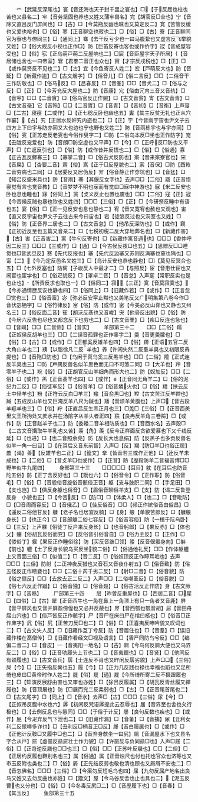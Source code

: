 <!-- { "loadSidebar": true } -->
　　宀【武延反深尾也】寰【音还海也天子封千里之寰也】□【于反屈也柱也苦也又县名二】牢【音劳坚固也养也又姓又蒲牢兽名】完【胡官反□全也】宁【音除又直吕反门屏间也】□【古】□【今莫瓶反幽也昧也又莫定反二】寛【苦管反缓也又爱也裕也】□【俗】寥【正音聊空也寂也二】□【俗】□【古】寮【正音聊同官为寮也与僚同三】□【通同上】骞【去干反亏少也一曰马腹絷也又虚言反飞举貌又姓】□【俗大规反小视也正作□】防【巨苖反寄也客也或作侨字】宬【音成屋容受也】□【俗】宖【正乌萌戸萌二反屋响也二】□宸【音臣屋宇天子所居】【音居储也舍也一曰帝室】宭【君羣二音正也众也】賨【才宗反戍税也】□【正】□【或作莫贤反不见也二】□【古】宜【今鱼寄反人姓二】宏【戸萌反大也】防【音延】□【新藏作逾】□【古文烟字】□【俗音儿】□【俗二言反】□□【二俗音干三作防敬也】□【俗马反】□【吕春反】□【音峯】□□【音犬二】□【俗与之反】□【正】□【今芳兖反大屋也二】防【音康】宂【俗由冗育三音又音轨】□【音寜】□□【二音賔】□【俗乌官反正作豌】□【古文音贫】寈【古文音青】□【古文音毫】它【音陁】□□【二音賔】□【音青】□【音初】□【音衡】上声寖□【二古】寝寑【二或作】□【正七稔反卧也幽也五】寠【其主反贫无礼也正从穴作窭】【占】宄【正居水反奸宄内盗也二】□【正】宇【今音雨宇宙也尹文子云四方上下曰宇与防亦同又大也边也宁也野也又姓二】防【音雨栋宇也与宇亦同】□【俗】叜【正苏走反老叜也今俗作叟字二】□防【二俗乌本反□坐也正作防字】宠【丑陇反宠爱也】防【音朗□防空虚也又平声】□【今】□【正呼反□防也又平声】□【亡返反引也】□【俗】防【或作昔并反悟也二】□【俗】□【俗通】寡【正古瓦反鳏寡三】□【寡掌二音】□【俗古犬反防也】寀【音来寀寮官也】宩【音屎】□【杳要二音】寪【俗】寪【正于□反屋貌也二】宲【音保】□防【酉敕二音穷病也二同】□【居委反又居伪反】宑【俗音静正作穿坑也】□【音猛】□【知吕反盛米具也】防【音雨】寋【其偃反女字也】去声□□【二俗】寤【正音悟寑觉有言也觉音教】□【音梦梦不明也寐而有觉曰□寐中神游也】寐【米二反安也卧也息也睡也】寐【俗同上】寘【攴义反止也置也废也】□□【二俗】寇【正】宼【今苦候反贼也暴也钦也又姓四】□□□【三俗】□【正】□【今研祭反睡中有语也五】宴【俗】□【正一见反安也息也静也二】宥【音又寛宥也赦也又观也】宙【直又反宇宙也尹文子云往古来今曰宙也】宕【徒浪反过也又洞室也又姓】□【俗】防【正音界二居也二】□【古文音怠】□【他吊反深防也】□【或作】寴【正初近反至也玉篇又音亲二】□【七税初税二反大穿地葬名也】□【新藏作害】【古】害【正音害二】寓【牛句反寄也】□【新藏作寓音遇也】□□□【香仲呼因二反三】□□□【三或作】□【通】□【今古候反夜□也五】□【思赠反□□睡觉也□音武旦反】赛【先代反报也】塞【先代反边塞又苏则反满塞也窒也隔也】□甯【二】【今乃定反邑名又姓三】□【乌计反安也恭也静也】□【莫见反冥合也五】□【七外反塞也】防寯【子峻反人中最才二】□【与照反】宦【音患仕宦也又阃宦也宦学也】□【俗疋貌反】□【罩卓二音】□【音怠】入声寔【常职反实也是也止也】【所责反求也取也一】□【俗同二】寂【三正】寞【音莫寂寞也】【今亦通情歴反安也静也四】□【俗同上】□【旧藏作若】□【或作】□【正言忽□觉也三】□【俗音宻】宓【弥必反安寜止黙也又美笔反又广明集第八卷今作□音伏宓牺字】□【俗竹律反】宻【俗】防【或作】密【今美必反山脊也又静也又州名三】□【俗反面二音】寉【胡沃反髙也又音峻】宊【他骨反出貌】□【俗】防【今居六反告也尽也又都念反下也穷也二】□【古文音栗】□【疾□反连也急也】□【音竭】□□【二音侧】□【音实】
　　羊部第三十二
　　□□【二俗】羺【正奴侯反胡羊也三】□□【二误音孤罪也正作辜字二】羮【音更羮臛也】□【俗】□【古】□【或作】□【正都奚反雄羊也四】□【俗】羱【正语五官二反大角山羊也二】羠【以脂徐凡二反羊也】羴【许闲失然二反羣羊臭也又初限反羴提也】□【音陁□防也】□【乌闲于真乌奚三反黒羊也】□□【二俗】羶【正式连反羊臭也三】□防【戸闗反兽名似羊黒色而无口不可煞二同】□【大羊也】羚【音零羊子也二】羦【俗】□【正胡官反山羊细角而形大也二】防【奴加反】□□【二俗】□【或作】羔【正音髙羊也四】□【或作】【正音同无角羊二】□【俗的泥纪力二反】□【俗徒军反】□【俗音羊】□【俗音燐火也】□【俗】羵【扶云反土中怪羊也】羒【正符云反白□羊三】羭【音俞黒□也】羫【古文苦江反羊鞚也】羬【五成反山羊也又巨淹反羊八尺为羬也】羳【音烦羊黄腹也】上声□【音古羖羊羝羊也三】□【俗】羜【正直吕反生羔正月也三】□羗□【三俗】□【正音酉羑里文王所拘处又羑水并在汤隂字从羊乆者正四】羷【良冉反羊角三卷羷】□【或作】防【正音赵羊子也二】防【委餧二音羊相防质也】□【音酉水名】去声殻□【二古文音搆取牛羊乳也又苦】羡【角】羡【反今正祥面反贪欲爱慕也下又千线反延】□【也进】□【也二音照余亮】防【反长大也息绢】防【反羔子也多贡反兽名似羊一角一曰目】□【在耳后又音东前智】入声□【反】羯【防□羊□也俗正居】譱【谒】善【反雄羊也二正】□【籀文】羍【皆音若三或作正他】□【逹反羊未成也】□【二俗】□【音攴羊□也或作】□【正音】防【歴羖防羊二音福音博□□野羊似牛九尾四】
　　身部第三十三
　　□□□□□【耳目】躭【在耳后也防音陀五俗】防【正丁含反好也】□【翫也六】□【俗音令】□【正作聆】防【俗音毛】□【俗】□【音般俗音旋俗音骸俗正音】躯【支与肢胑二同】□【手足田】□【支也岂】□【俱反身躯也俗音】□【眉俗音聊俗羊支】□【支】防【谒二反鲁登反身　小貌也正】□【今苦反】□【防□】□【体柔人】□【也二】□【音毗防】□【□音周而容反】□【音俄乙】□【佳反俗音】□□【频正作嫔俗音由俗昌】□【遥反二俗他甘反】躿【老子名也居宜反躸】□【身】躴【单貌苦郎反】□【躿躴身长】□【也正今】□【音郎躿二俗七容反】□【俗音容俗】防【一桓于阮乌卧】□【三反】上声躶【俗徒丁反户来反身长】□【也音躬郎】□【果反赤】□【体也乂】軁【俗胡瓦反俗而兖】□【反俗音引俗音自】□【俗力主反】□【正作】□【偻俗丁】躽【果反正作睡俗徐】防【买反音跛□领】躷【反音偃躽身向】□躰【前也】軆【土了反身长貌乌买反坐貌二俗】□【俗通他礼反】□□【作体躯軆上又音面三俗】□【似值二】□【音二反】□【俗奴顶反正作矃耳垢也】去声□□□【三俗】防射【二正神夜反猎也又音石又音夜仆射五】□【俗音致】防【俗五怪反正作瞆聋也】□□【二俗十芮千劣二反】□【射□二音】□【俗音貌】防【俗之扇反】□□【去放去正二反二】入声□□【二俗嘲革反】□【俗音脱】□【俗七六反正作蹴】□【俗音独】□【俗音聂】□【俗古活反正作防】身【古文厥字】□【音熟】
　　尸部第三十四
　　层【昨曽反重屋也】□【西居二音】□犀□【四俗】□【古】犀【正音西牛也一角在鼻上一角顶上有只一角者又音鹿】屏【音平屏风也又音并屏盈傍偟也又必井反蔽也】屖【音西瓠也瓠音胡】屇【音田舟届山穴也】□【俗戸皆反正作骸字】尸【音尸在床曰尸在棺曰柩也】□【俗音□正作庳字】凥【俗】尻【正苦刀反□也二】□【俗】□【正喜夷反呻吟貌又叹词也二】□【古文失人反】□【旧藏作互丁兮反】防【音居住也】□【音羣】□【误旧藏作楼在髙僧传】□【旧藏作看经文□视及语言】□【香严同防鸟兮反】□□【编偏二音二】□【音皮】【音夷阳地名】□【古】屙【今乌何反屙大便也又乌界反二】□【俗】□【正音劬履头上节也二】□【音夷踞也】□【音贤】□【他同反有颈履也】□【古文音兵】孱【士连反不肖也又昨闲反孱劣貌】上声□□【三俗】屎【今】□【正矢指反兾也五】履【今】□【正力几反践也禄也幸福也蹈也又足所倚也皮曰□黄帝时作人姓二】屣【俗】屣【通】屣【今所绮所寄二反不摄跟履也三】□【知演反展舒由直也又审也亦姓】□【狳吕反履属】□【胡瓦反青丝履又繟履也】防【音顶展也】防【□展而兖二反柔弱也】□【古】□【正音尾首尾也二】□【古文尾字】□【同上】□【音水】去声□【古】□□□【三俗】尿【今】□【正奴吊反腹中水也六】羼【初闲反梵语羼提此云忍辱也】届【音界至也舍也夂行极也】□【去例反息也与憇同】□□【于俗于计反】屡【良句反数也疾也】□【或作】屁【今疋弃反气下泄也二】□【旧藏作漏】□【音备】□【音捕】尿【丑利女利二反尿嚜多诈也】□【丑利反□柄音正□反】屦【音白履属也】□【或作】□【正他计反鞍□又履中□也二】□【音弃身欹坐一曰尻】屚【音漏屋水下也又县名字合从戸】屃【虚噐反赑屃壮士作力貌】□【许噐反与负同赑□也】入声□屐【二俗】□【正竒逆反屩也□□也三】□【俗】□□【正苏叶反屐也】□□【二俗】□【正居约反履也鞋别名也三】属【俗通】属【正音烛尺也付也托也官众也济等也又市玉反附也类也二】□【俗】屑【正先结反劳也敬也清也顾也又屑屑不安也二】□【音忽佛名】□□□【三俗】□【今渠勿反短毛鸟也四】屈【九勿反屈产地名出良马又姓又去勿反曲也亦姓】□【籀文】屋【今乌谷反舍也止也具也二】【泥玉反曹也又分也】□【俗】□【今冬毒反尻□二】□【音歴履下也】□【音春】□【其玉反】
　　鱼部第三十五

